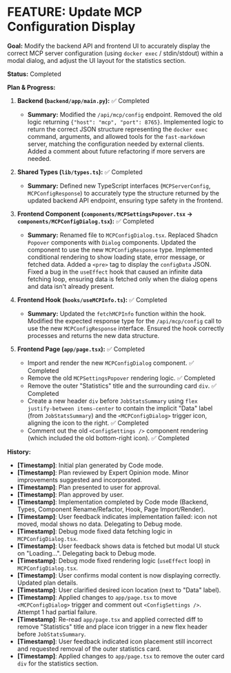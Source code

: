 # FEATURE: Update MCP Configuration Display

**Goal:** Modify the backend API and frontend UI to accurately display the correct MCP server configuration (using `docker exec` / stdin/stdout) within a modal dialog, and adjust the UI layout for the statistics section.

**Status:** Completed

**Plan & Progress:**

1.  **Backend (`backend/app/main.py`):** ✅ Completed
    *   **Summary:** Modified the `/api/mcp/config` endpoint. Removed the old logic returning `{"host": "mcp", "port": 8765}`. Implemented logic to return the correct JSON structure representing the `docker exec` command, arguments, and allowed tools for the `fast-markdown` server, matching the configuration needed by external clients. Added a comment about future refactoring if more servers are needed.

2.  **Shared Types (`lib/types.ts`):** ✅ Completed
    *   **Summary:** Defined new TypeScript interfaces (`MCPServerConfig`, `MCPConfigResponse`) to accurately type the structure returned by the updated backend API endpoint, ensuring type safety in the frontend.

3.  **Frontend Component (`components/MCPSettingsPopover.tsx` -> `components/MCPConfigDialog.tsx`):** ✅ Completed
    *   **Summary:** Renamed file to `MCPConfigDialog.tsx`. Replaced Shadcn `Popover` components with `Dialog` components. Updated the component to use the new `MCPConfigResponse` type. Implemented conditional rendering to show loading state, error message, or fetched data. Added a `<pre>` tag to display the `configData` JSON. Fixed a bug in the `useEffect` hook that caused an infinite data fetching loop, ensuring data is fetched only when the dialog opens and data isn't already present.

4.  **Frontend Hook (`hooks/useMCPInfo.ts`):** ✅ Completed
    *   **Summary:** Updated the `fetchMCPInfo` function within the hook. Modified the expected response type for the `/api/mcp/config` call to use the new `MCPConfigResponse` interface. Ensured the hook correctly processes and returns the new data structure.

5.  **Frontend Page (`app/page.tsx`):** ✅ Completed
    *   Import and render the new `MCPConfigDialog` component. ✅ Completed
    *   Remove the old `MCPSettingsPopover` rendering logic. ✅ Completed
    *   Remove the outer "Statistics" title and the surrounding card `div`. ✅ Completed
    *   Create a new header `div` before `JobStatsSummary` using `flex justify-between items-center` to contain the implicit "Data" label (from `JobStatsSummary`) and the `<MCPConfigDialog>` trigger icon, aligning the icon to the right. ✅ Completed
    *   Comment out the old `<ConfigSettings />` component rendering (which included the old bottom-right icon). ✅ Completed

**History:**

*   **[Timestamp]**: Initial plan generated by Code mode.
*   **[Timestamp]**: Plan reviewed by Expert Opinion mode. Minor improvements suggested and incorporated.
*   **[Timestamp]**: Plan presented to user for approval.
*   **[Timestamp]**: Plan approved by user.
*   **[Timestamp]**: Implementation completed by Code mode (Backend, Types, Component Rename/Refactor, Hook, Page Import/Render).
*   **[Timestamp]**: User feedback indicates implementation failed: icon not moved, modal shows no data. Delegating to Debug mode.
*   **[Timestamp]**: Debug mode fixed data fetching logic in `MCPConfigDialog.tsx`.
*   **[Timestamp]**: User feedback shows data is fetched but modal UI stuck on "Loading...". Delegating back to Debug mode.
*   **[Timestamp]**: Debug mode fixed rendering logic (`useEffect` loop) in `MCPConfigDialog.tsx`.
*   **[Timestamp]**: User confirms modal content is now displaying correctly. Updated plan details.
*   **[Timestamp]**: User clarified desired icon location (next to "Data" label).
*   **[Timestamp]**: Applied changes to `app/page.tsx` to move `<MCPConfigDialog>` trigger and comment out `<ConfigSettings />`. Attempt 1 had partial failure.
*   **[Timestamp]**: Re-read `app/page.tsx` and applied corrected diff to remove "Statistics" title and place icon trigger in a new flex header before `JobStatsSummary`.
*   **[Timestamp]**: User feedback indicated icon placement still incorrect and requested removal of the outer statistics card.
*   **[Timestamp]**: Applied changes to `app/page.tsx` to remove the outer card `div` for the statistics section.